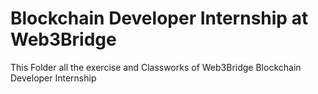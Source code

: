 # Blockchain Developer Internship at Web3Bridge

This Folder all the exercise and Classworks of Web3Bridge Blockchain Developer Internship
